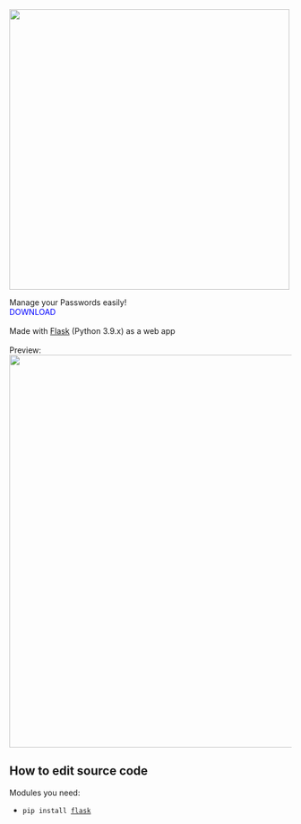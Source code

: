<img src="https://user-images.githubusercontent.com/78412852/174607857-412165c9-cdcb-4134-98d5-ce137ccb9ac2.png" width=500>

Manage your Passwords easily!<br>
<a style='text-decoration: none;color:blue' hreF='https://github.com/stngo/pw_manager/releases/latest'>DOWNLOAD</a>
<br><br>
Made with [Flask](https://flask.palletsprojects.com/en/2.1.x/) (Python 3.9.x) as a web app
<br><br>
Preview:<br>
<img src="https://user-images.githubusercontent.com/78412852/174867492-4acf20c3-d023-4e94-8909-75a4ca990d53.png" width=700>

## How to edit source code
Modules you need:
- <pre><code>pip install <a href=https://flask.palletsprojects.com/>flask</a></code></pre>
